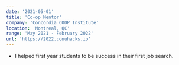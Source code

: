 ```yaml
---
date: '2021-05-01'
title: 'Co-op Mentor'
company: 'Concordia COOP Institute'
location: 'Montreal, QC'
range: 'May 2021 - February 2022'
url: 'https://2022.conuhacks.io'
---
```


- I helped first year students to be success in their first job search.
